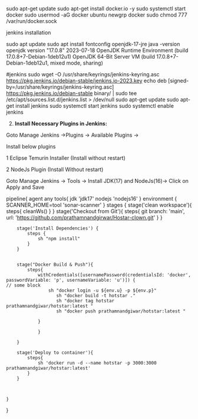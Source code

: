 
sudo apt-get update
sudo apt-get install docker.io -y
sudo systemctl start docker
sudo usermod -aG docker ubuntu
newgrp docker
sudo chmod 777 /var/run/docker.sock


jenkins installation


sudo apt update
sudo apt install fontconfig openjdk-17-jre
java -version
openjdk version "17.0.8" 2023-07-18
OpenJDK Runtime Environment (build 17.0.8+7-Debian-1deb12u1)
OpenJDK 64-Bit Server VM (build 17.0.8+7-Debian-1deb12u1, mixed mode, sharing)

#jenkins
sudo wget -O /usr/share/keyrings/jenkins-keyring.asc \
https://pkg.jenkins.io/debian-stable/jenkins.io-2023.key
echo deb [signed-by=/usr/share/keyrings/jenkins-keyring.asc] \
https://pkg.jenkins.io/debian-stable binary/ | sudo tee \
/etc/apt/sources.list.d/jenkins.list > /dev/null
sudo apt-get update
sudo apt-get install jenkins
sudo systemctl start jenkins
sudo systemctl enable jenkins

2. **Install Necessary Plugins in Jenkins:**

Goto Manage Jenkins →Plugins → Available Plugins →

Install below plugins

1 Eclipse Temurin Installer (Install without restart)

2 NodeJs Plugin (Install Without restart)

Goto Manage Jenkins → Tools → Install JDK(17) and NodeJs(16)→ Click on Apply and Save








pipeline{
    agent any
    tools{
        jdk 'jdk17'
        nodejs 'nodejs16'
    }
    environment {
        SCANNER_HOME=tool 'sonar-scanner'
    }
    stages {
        stage('clean workspace'){
            steps{
                cleanWs()
            }
        }
        stage('Checkout from Git'){
            steps{
                git branch: 'main', url: 'https://github.com/prathamnandgirwar/Hostar-clown.git'
            }
        }
       
        stage('Install Dependencies') {
            steps {
                sh "npm install"
            }
        }
         
    
        stage("Docker Build & Push"){
            steps{
                withCredentials([usernamePassword(credentialsId: 'docker', passwordVariable: 'p', usernameVariable: 'u')]) {
    // some block
                    sh "docker login -u ${env.u} -p ${env.p}"
                       sh "docker build -t hotstar ."
                       sh "docker tag hotstar prathamnandgiwar/hotstar:latest "
                       sh "docker push prathamnandgiwar/hotstar:latest "
                    
                }
                 
                }
            
        }
       
        stage('Deploy to container'){
            steps{
                sh 'docker run -d --name hotstar -p 3000:3000 prathamnandgiwar/hotstar:latest'
            }
        }
       
        
       
    }
}

